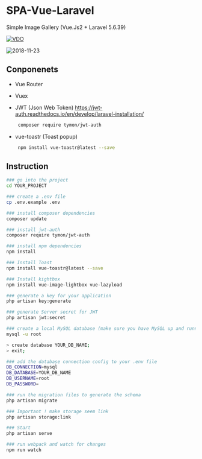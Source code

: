 # SPA-Vue-Laravel

Simple Image Gallery (Vue.Js2 + Laravel 5.6.39)


[![VDO](https://firebasestorage.googleapis.com/v0/b/look24-notification.appspot.com/o/img-youtube.png?alt=media&token=5731f503-e934-4f9d-8587-3c0e6d057a38)](https://youtu.be/HGjzpV7ah3U)


![2018-11-23](https://firebasestorage.googleapis.com/v0/b/look24-notification.appspot.com/o/OblongElasticAcouchi-size_restricted.gif?alt=media&token=b92685fa-a187-4bd2-8162-b2a030f4162b)

## Conponenets

- Vue Router
- Vuex
- JWT (Json Web Token) https://jwt-auth.readthedocs.io/en/develop/laravel-installation/

  ```bash
   composer require tymon/jwt-auth
  ```

- vue-toastr (Toast popup)
  ```bash
   npm install vue-toastr@latest --save
  ```

## Instruction

```bash
### go into the project
cd YOUR_PROJECT

### create a .env file
cp .env.example .env

### install composer dependencies
composer update

### install jwt-auth
composer require tymon/jwt-auth

### install npm dependencies
npm install

### Install Toast
npm install vue-toastr@latest --save

### Install kightbox
npm install vue-image-lightbox vue-lazyload

### generate a key for your application
php artisan key:generate

### generate Server secret for JWT
php artisan jwt:secret

### create a local MySQL database (make sure you have MySQL up and running)
mysql -u root

> create database YOUR_DB_NAME;
> exit;

### add the database connection config to your .env file
DB_CONNECTION=mysql
DB_DATABASE=YOUR_DB_NAME
DB_USERNAME=root
DB_PASSWORD=

### run the migration files to generate the schema
php artisan migrate

### Important ! make storage seem link
php artisan storage:link

### Start
php artisan serve

### run webpack and watch for changes
npm run watch
```
